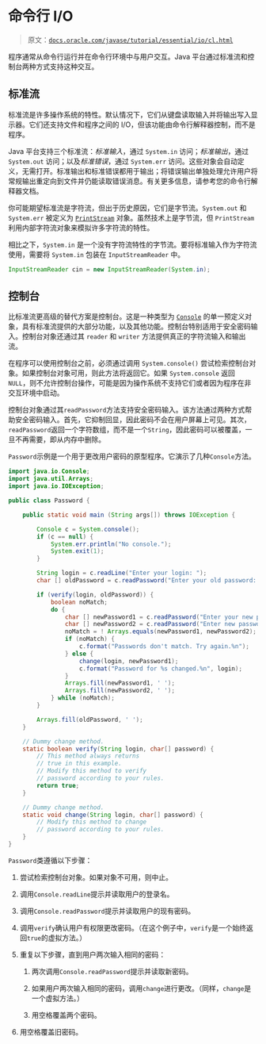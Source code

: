 # 命令行 I/O

> 原文：[`docs.oracle.com/javase/tutorial/essential/io/cl.html`](https://docs.oracle.com/javase/tutorial/essential/io/cl.html)

程序通常从命令行运行并在命令行环境中与用户交互。Java 平台通过标准流和控制台两种方式支持这种交互。

## 标准流

标准流是许多操作系统的特性。默认情况下，它们从键盘读取输入并将输出写入显示器。它们还支持文件和程序之间的 I/O，但该功能由命令行解释器控制，而不是程序。

Java 平台支持三个标准流：*标准输入*，通过 `System.in` 访问；*标准输出*，通过 `System.out` 访问；以及*标准错误*，通过 `System.err` 访问。这些对象会自动定义，无需打开。标准输出和标准错误都用于输出；将错误输出单独处理允许用户将常规输出重定向到文件并仍能读取错误消息。有关更多信息，请参考您的命令行解释器文档。

你可能期望标准流是字符流，但出于历史原因，它们是字节流。`System.out` 和 `System.err` 被定义为 [`PrintStream`](https://docs.oracle.com/javase/8/docs/api/java/io/PrintStream.html) 对象。虽然技术上是字节流，但 `PrintStream` 利用内部字符流对象来模拟许多字符流的特性。

相比之下，`System.in` 是一个没有字符流特性的字节流。要将标准输入作为字符流使用，需要将 `System.in` 包装在 `InputStreamReader` 中。

```java
InputStreamReader cin = new InputStreamReader(System.in);

```

## 控制台

比标准流更高级的替代方案是控制台。这是一种类型为 [`Console`](https://docs.oracle.com/javase/8/docs/api/java/io/Console.html) 的单一预定义对象，具有标准流提供的大部分功能，以及其他功能。控制台特别适用于安全密码输入。控制台对象还通过其 `reader` 和 `writer` 方法提供真正的字符流输入和输出流。

在程序可以使用控制台之前，必须通过调用 `System.console()` 尝试检索控制台对象。如果控制台对象可用，则此方法将返回它。如果 `System.console` 返回 `NULL`，则不允许控制台操作，可能是因为操作系统不支持它们或者因为程序在非交互环境中启动。

控制台对象通过其`readPassword`方法支持安全密码输入。该方法通过两种方式帮助安全密码输入。首先，它抑制回显，因此密码不会在用户屏幕上可见。其次，`readPassword`返回一个字符数组，而不是一个`String`，因此密码可以被覆盖，一旦不再需要，即从内存中删除。

`Password`示例是一个用于更改用户密码的原型程序。它演示了几种`Console`方法。

```java
import java.io.Console;
import java.util.Arrays;
import java.io.IOException;

public class Password {

    public static void main (String args[]) throws IOException {

        Console c = System.console();
        if (c == null) {
            System.err.println("No console.");
            System.exit(1);
        }

        String login = c.readLine("Enter your login: ");
        char [] oldPassword = c.readPassword("Enter your old password: ");

        if (verify(login, oldPassword)) {
            boolean noMatch;
            do {
                char [] newPassword1 = c.readPassword("Enter your new password: ");
                char [] newPassword2 = c.readPassword("Enter new password again: ");
                noMatch = ! Arrays.equals(newPassword1, newPassword2);
                if (noMatch) {
                    c.format("Passwords don't match. Try again.%n");
                } else {
                    change(login, newPassword1);
                    c.format("Password for %s changed.%n", login);
                }
                Arrays.fill(newPassword1, ' ');
                Arrays.fill(newPassword2, ' ');
            } while (noMatch);
        }

        Arrays.fill(oldPassword, ' ');
    }

    // Dummy change method.
    static boolean verify(String login, char[] password) {
        // This method always returns
        // true in this example.
        // Modify this method to verify
        // password according to your rules.
        return true;
    }

    // Dummy change method.
    static void change(String login, char[] password) {
        // Modify this method to change
        // password according to your rules.
    }
}

```

`Password`类遵循以下步骤：

1.  尝试检索控制台对象。如果对象不可用，则中止。

1.  调用`Console.readLine`提示并读取用户的登录名。

1.  调用`Console.readPassword`提示并读取用户的现有密码。

1.  调用`verify`确认用户有权限更改密码。（在这个例子中，`verify`是一个始终返回`true`的虚拟方法。）

1.  重复以下步骤，直到用户两次输入相同的密码：

    1.  两次调用`Console.readPassword`提示并读取新密码。

    1.  如果用户两次输入相同的密码，调用`change`进行更改。（同样，`change`是一个虚拟方法。）

    1.  用空格覆盖两个密码。

1.  用空格覆盖旧密码。
